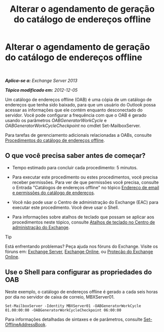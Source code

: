 ﻿---
title: 'Alterar o agendamento de geração do catálogo de endereços offline'
TOCTitle: Alterar o agendamento de geração do catálogo de endereços offline
ms:assetid: d2b4d527-311e-442d-9f1f-54fac8371b80
ms:mtpsurl: https://technet.microsoft.com/pt-br/library/Bb124719(v=EXCHG.150)
ms:contentKeyID: 50486713
ms.date: 05/22/2018
mtps_version: v=EXCHG.150
f1_keywords:
- Microsoft.Exchange.Management.SnapIn.Esm.OrganizationConfiguration.Mailbox.OfflineAddressBookGeneralPage
ms.translationtype: MT
---

# Alterar o agendamento de geração do catálogo de endereços offline

 

_**Aplica-se a:** Exchange Server 2013_

_**Tópico modificado em:** 2012-12-05_

Um catálogo de endereços offline (OAB) é uma cópia de um catálogo de endereços que tenha sido baixado, para que um usuário do Outlook possa acessar as informações que ele contém enquanto desconectado do servidor. Você pode configurar a frequência com que o OAB é gerado usando os parâmetros *OABGeneratorWorkCycle* e *OABGeneratorWorkCycleCheckpoint* no cmdlet Set-MailboxServer.

Para tarefas de gerenciamento adicionais relacionadas a OABs, consulte [Procedimentos do catálogo de endereços offline](offline-address-book-procedures-exchange-2013-help.md).

## O que você precisa saber antes de começar?

  - Tempo estimado para concluir cada procedimento: 5 minutos.

  - Para executar este procedimento ou estes procedimentos, você precisa receber permissões. Para ver de que permissões você precisa, consulte o Entrada "Catálogos de endereços offline" no tópico [Endereço de email e permissões do catálogo de endereços](email-address-and-address-book-permissions-exchange-2013-help.md).

  - Você não pode usar o Centro de administração do Exchange (EAC) para executar este procedimento. Você deve usar o Shell.

  - Para informações sobre atalhos de teclado que possam se aplicar aos procedimentos neste tópico, consulte [Atalhos de teclado no Centro de administração do Exchange](keyboard-shortcuts-in-the-exchange-admin-center-exchange-online-protection-help.md).


> [!TIP]
> Está enfrentando problemas? Peça ajuda nos fóruns do Exchange. Visite os fóruns em: <A href="https://go.microsoft.com/fwlink/p/?linkid=60612">Exchange Server</A>, <A href="https://go.microsoft.com/fwlink/p/?linkid=267542">Exchange Online</A>, ou <A href="https://go.microsoft.com/fwlink/p/?linkid=285351">Proteção do Exchange Online</A>.



## Use o Shell para configurar as propriedades do OAB

Neste exemplo, o catálogo de endereços offline é gerado a cada seis horas por dia no servidor de caixa de correio, MBXServer01.

    Set-MailboxServer -Identity MBXServer01 -OABGeneratorWorkCycle 01.00:00:00 -OABGeneratorWorkCycleCheckpoint 06:00:00 

Para informações detalhadas de sintaxes e de parâmetros, consulte [Set-OfflineAddressBook](https://technet.microsoft.com/pt-br/library/aa996330\(v=exchg.150\)).


